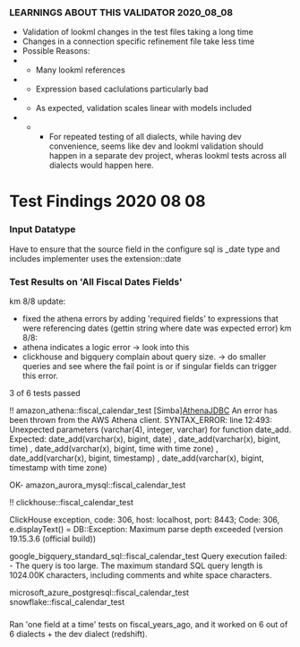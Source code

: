 ### LEARNINGS ABOUT THIS VALIDATOR 2020_08_08
- Validation of lookml changes in the test files taking a long time
- Changes in a connection specific refinement file take less time
- Possible Reasons:
- - Many lookml references
- - Expression based caclulations particularly bad
- - As expected, validation scales linear with models included
- - - For repeated testing of all dialects, while having dev convenience, seems like dev and lookml validation should happen in a separate dev project, wheras lookml tests across all dialects would happen here.

# Test Findings 2020 08 08

### Input Datatype
Have to ensure that the source field in the configure sql is _date type and includes implementer uses the extension::date




### Test Results on 'All Fiscal Dates Fields'
km 8/8 update:
- fixed the athena errors by adding 'required fields' to expressions that were referencing dates (gettin string where date was expected error)
km 8/8:
- athena indicates a logic error -> look into this
- clickhouse and bigquery complain about query size. -> do smaller queries and see where the fail point is or if singular fields can trigger this error.

3 of 6 tests passed

!! amazon_athena::fiscal_calendar_test
[Simba][AthenaJDBC](100071) An error has been thrown from the AWS Athena client. SYNTAX_ERROR: line 12:493: Unexpected parameters (varchar(4), integer, varchar) for function date_add. Expected: date_add(varchar(x), bigint, date) , date_add(varchar(x), bigint, time) , date_add(varchar(x), bigint, time with time zone) , date_add(varchar(x), bigint, timestamp) , date_add(varchar(x), bigint, timestamp with time zone)

OK- amazon_aurora_mysql::fiscal_calendar_test

!! clickhouse::fiscal_calendar_test

ClickHouse exception, code: 306, host: localhost, port: 8443; Code: 306, e.displayText() = DB::Exception: Maximum parse depth exceeded (version 19.15.3.6 (official build))

 google_bigquery_standard_sql::fiscal_calendar_test
Query execution failed: - The query is too large. The maximum standard SQL query length is 1024.00K characters, including comments and white space characters.

 microsoft_azure_postgresql::fiscal_calendar_test
 snowflake::fiscal_calendar_test

###
Ran 'one field at a time' tests on fiscal_years_ago, and it worked on 6 out of 6  dialects + the dev dialect (redshift).
